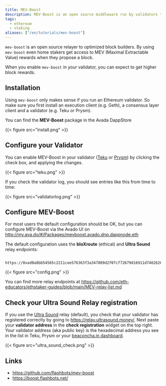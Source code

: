 ```yaml
---
title: MEV-Boost
description: MEV-Boost is an open source middleware run by validators to access a competitive block-building market.
tags: 
  - ethereum
  - staking
aliases: ["/en/tutorials/mev-boost"]
---
```


`mev-boost` is an open source relayer to optimized block builders. By using `mev-boost` even home stakers get access to MEV (Maximal Extractable Value) rewards when they propose a block.

When you enable `mev-boost` in your validator, you can expect to get higher block rewards.

## Installation

Using `mev-boost` only makes sense if you run an Ethereum validator. So make sure you first install an execution client (e.g. Geth), a consensus layer client and a validator (e.g. Teku or Prysm).

You can find the **MEV-Boost** package in the Avada DappStore

{{< figure src="install.png" >}}

## Configure your Validator

You can enable MEV-Boost in your validator ([Teku](http://teku.my.ava.do/settings) or [Prysm](http://prysm-beacon-chain-mainnet.my.ava.do/settings)) by clicking the check box, and applying the changes.

 {{< figure src="teku.png" >}}

If you check the validator log, you should see entries like this from time to time:

{{< figure src="validatorlog.png" >}}

## Configure MEV-Boost

For most users the default configuration should be OK, but you can  configure MEV-Boost via the Avado UI on <http://my.ava.do/#/Packages/mevboost.avado.dnp.dappnode.eth>

The default configuration uses the **bloXroute** (ethical) and **Ultra Sound** relay endpoints:
```
  https://0xad0a8bb54565c2211cee576363f3a347089d2f07cf72679d16911d740262694cadb62d7fd7483f27afd714ca0f1b9118@bloxroute.ethical.blxrbdn.com,https://0xa1559ace749633b997cb3fdacffb890aeebdb0f5a3b6aaa7eeeaf1a38af0a8fe88b9e4b1f61f236d2e64d95733327a62@relay.ultrasound.money
```

{{< figure src="config.png" >}}

You can find more relay endpoints at <https://github.com/eth-educators/ethstaker-guides/blob/main/MEV-relay-list.md>

## Check your Ultra Sound Relay registration

If you use the [Ultra Sound](https://relay.ultrasound.money/) relay (default), you check that your validator has registered correctly by going to https://relay.ultrasound.money/. Next paste your **validator address** in the **check registration** widget on the top right. Your validator address (aka public key) is the hexadecimal address you see in the list in Teku, Prysm or your [beaconcha.in dashboard](https://beaconcha.in/dashboard).

{{< figure src="ultra_sound_check.png" >}}

## Links
* https://github.com/flashbots/mev-boost
* https://boost.flashbots.net/
